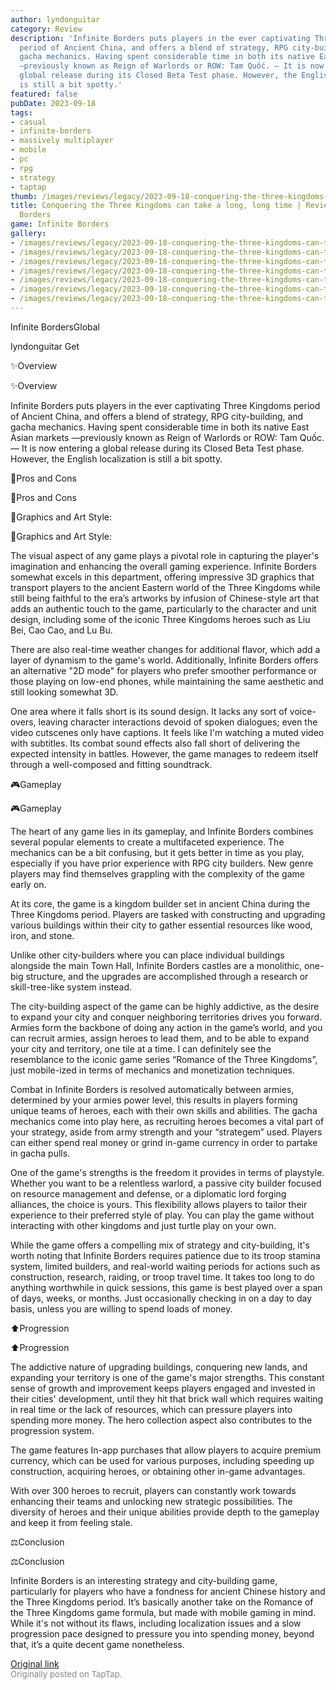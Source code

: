 ```yaml
---
author: lyndonguitar
category: Review
description: 'Infinite Borders puts players in the ever captivating Three Kingdoms
  period of Ancient China, and offers a blend of strategy, RPG city-building, and
  gacha mechanics. Having spent considerable time in both its native East Asian markets
  —previously known as Reign of Warlords or ROW: Tam Quốc. — It is now entering a
  global release during its Closed Beta Test phase. However, the English localization
  is still a bit spotty.'
featured: false
pubDate: 2023-09-18
tags:
- casual
- infinite-borders
- massively multiplayer
- mobile
- pc
- rpg
- strategy
- taptap
thumb: /images/reviews/legacy/2023-09-18-conquering-the-three-kingdoms-can-take-a-long-long-time--review---infinite-borders-0.avif
title: Conquering the Three Kingdoms can take a long, long time | Review - Infinite
  Borders
game: Infinite Borders
gallery:
- /images/reviews/legacy/2023-09-18-conquering-the-three-kingdoms-can-take-a-long-long-time--review---infinite-borders-0.avif
- /images/reviews/legacy/2023-09-18-conquering-the-three-kingdoms-can-take-a-long-long-time--review---infinite-borders-1.avif
- /images/reviews/legacy/2023-09-18-conquering-the-three-kingdoms-can-take-a-long-long-time--review---infinite-borders-2.avif
- /images/reviews/legacy/2023-09-18-conquering-the-three-kingdoms-can-take-a-long-long-time--review---infinite-borders-3.avif
- /images/reviews/legacy/2023-09-18-conquering-the-three-kingdoms-can-take-a-long-long-time--review---infinite-borders-4.avif
- /images/reviews/legacy/2023-09-18-conquering-the-three-kingdoms-can-take-a-long-long-time--review---infinite-borders-5.avif
- /images/reviews/legacy/2023-09-18-conquering-the-three-kingdoms-can-take-a-long-long-time--review---infinite-borders-6.avif
---
```

Infinite BordersGlobal

lyndonguitar
Get

✨Overview

✨Overview

Infinite Borders puts players in the ever captivating Three Kingdoms period of Ancient China, and offers a blend of strategy, RPG city-building, and gacha mechanics. Having spent considerable time in both its native East Asian markets —previously known as Reign of Warlords or ROW: Tam Quốc. — It is now entering a global release during its Closed Beta Test phase. However, the English localization is still a bit spotty.

📌Pros and Cons

📌Pros and Cons

🎨Graphics and Art Style:

🎨Graphics and Art Style:

The visual aspect of any game plays a pivotal role in capturing the player's imagination and enhancing the overall gaming experience. Infinite Borders somewhat excels in this department, offering impressive 3D graphics that transport players to the ancient Eastern world of the Three Kingdoms while still being faithful to the era’s artworks by infusion of Chinese-style art that adds an authentic touch to the game, particularly to the character and unit design, including some of the iconic Three Kingdoms heroes such as Liu Bei, Cao Cao, and Lu Bu.

There are also real-time weather changes for additional flavor, which add a layer of dynamism to the game's world.  Additionally, Infinite Borders offers an alternative "2D mode" for players who prefer smoother performance or those playing on low-end phones, while maintaining the same aesthetic and still looking somewhat 3D.

One area where it falls short is its sound design. It lacks any sort of voice-overs, leaving character interactions devoid of spoken dialogues; even the video cutscenes only have captions. It feels like I'm watching a muted video with subtitles. Its combat sound effects also fall short of delivering the expected intensity in battles. However, the game manages to redeem itself through a well-composed and fitting soundtrack.

🎮Gameplay

🎮Gameplay

The heart of any game lies in its gameplay, and Infinite Borders combines several popular elements to create a multifaceted experience. The mechanics can be a bit confusing, but it gets better in time as you play, especially if you have prior experience with RPG city builders. New genre players may find themselves grappling with the complexity of the game early on.

At its core, the game is a kingdom builder set in ancient China during the Three Kingdoms period. Players are tasked with constructing and upgrading various buildings within their city to gather essential resources like wood, iron, and stone.

Unlike other city-builders where you can place individual buildings alongside the main Town Hall, Infinite Borders castles are a monolithic, one-big structure, and the upgrades are accomplished through a research or skill-tree-like system instead.

The city-building aspect of the game can be highly addictive, as the desire to expand your city and conquer neighboring territories drives you forward. Armies form the backbone of doing any action in the game’s world, and you can recruit armies, assign heroes to lead them, and to be able to expand your city and territory, one tile at a time. I can definitely see the resemblance to the iconic game series “Romance of the Three Kingdoms”, just mobile-ized in terms of mechanics and monetization techniques.

Combat in Infinite Borders is resolved automatically between armies, determined by your armies power level, this results in players forming unique teams of heroes, each with their own skills and abilities. The gacha mechanics come into play here, as recruiting heroes becomes a vital part of your strategy, aside from army strength and your “strategem” used. Players can either spend real money or grind in-game currency in order to partake in gacha pulls.

One of the game's strengths is the freedom it provides in terms of playstyle. Whether you want to be a relentless warlord, a passive city builder focused on resource management and defense, or a diplomatic lord forging alliances, the choice is yours. This flexibility allows players to tailor their experience to their preferred style of play. You can play the game without interacting with other kingdoms and just turtle play on your own.

While the game offers a compelling mix of strategy and city-building, it's worth noting that Infinite Borders requires patience due to its troop stamina system, limited builders, and real-world waiting periods for actions such as construction, research, raiding, or troop travel time. It takes too long to do anything worthwhile in quick sessions, this game is best played over a span of days, weeks, or months. Just occasionally checking in on a day to day basis, unless you are willing to spend loads of money.

⬆️Progression

⬆️Progression

The addictive nature of upgrading buildings, conquering new lands, and expanding your territory is one of the game's major strengths. This constant sense of growth and improvement keeps players engaged and invested in their cities' development, until they hit that brick wall which requires waiting in real time or the lack of resources, which can pressure players into spending more money. The hero collection aspect also contributes to the progression system. 

The game features In-app purchases that allow players to acquire premium currency, which can be used for various purposes, including speeding up construction, acquiring heroes, or obtaining other in-game advantages.

With over 300 heroes to recruit, players can constantly work towards enhancing their teams and unlocking new strategic possibilities. The diversity of heroes and their unique abilities provide depth to the gameplay and keep it from feeling stale.

⚖️Conclusion

⚖️Conclusion

Infinite Borders is an interesting strategy and city-building game, particularly for players who have a fondness for ancient Chinese history and the Three Kingdoms period. It’s basically another take on the Romance of the Three Kingdoms game formula, but made with mobile gaming in mind. While it's not without its flaws, including localization issues and a slow progression pace designed to pressure you into spending money, beyond that, it’s a quite decent game nonetheless.

[Original link](https://www.taptap.io/post/6312605)<br><span style="font-size: 0.95em; color: #888;">Originally posted on TapTap.</span>